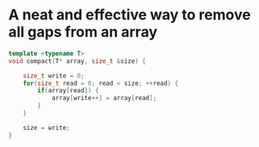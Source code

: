 # A neat and effective way to remove all gaps from an array

```cpp
template <typename T>
void compact(T* array, size_t &size) {

    size_t write = 0;
    for(size_t read = 0; read < size; ++read) {
        if(array[read]) {
            array[write++] = array[read];
        }
    }

    size = write;
}
```
